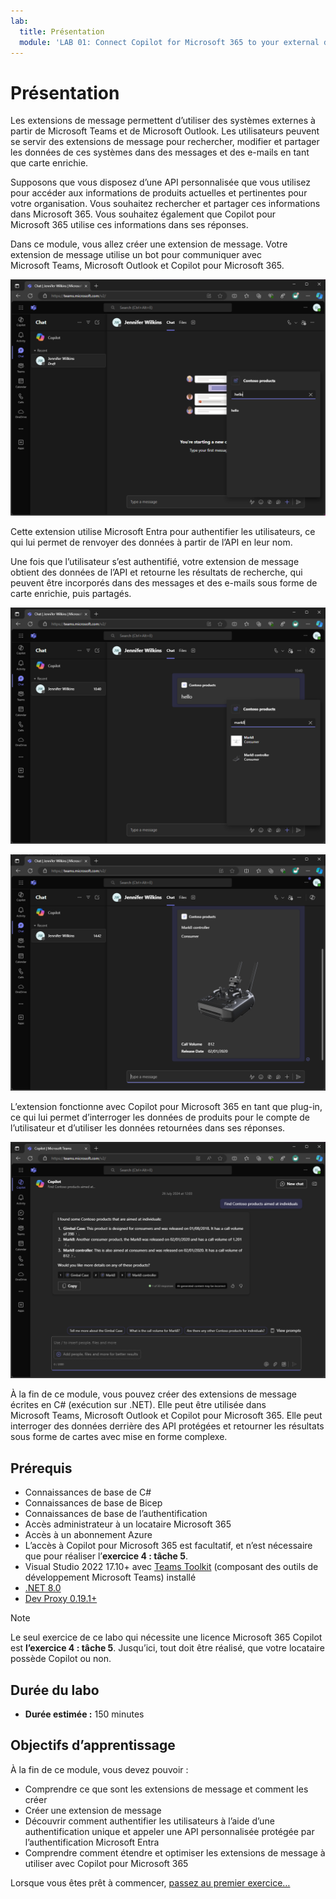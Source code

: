 ```yaml
---
lab:
  title: Présentation
  module: 'LAB 01: Connect Copilot for Microsoft 365 to your external data in real-time with message extension plugins built with .NET and Visual Studio'
---
```


# Présentation

Les extensions de message permettent d’utiliser des systèmes externes à partir de Microsoft Teams et de Microsoft Outlook. Les utilisateurs peuvent se servir des extensions de message pour rechercher, modifier et partager les données de ces systèmes dans des messages et des e-mails en tant que carte enrichie.

Supposons que vous disposez d’une API personnalisée que vous utilisez pour accéder aux informations de produits actuelles et pertinentes pour votre organisation. Vous souhaitez rechercher et partager ces informations dans Microsoft 365. Vous souhaitez également que Copilot pour Microsoft 365 utilise ces informations dans ses réponses.

Dans ce module, vous allez créer une extension de message. Votre extension de message utilise un bot pour communiquer avec Microsoft Teams, Microsoft Outlook et Copilot pour Microsoft 365.

![Capture d’écran des résultats de la recherche retournés par une extension de message basée sur une recherche dans Microsoft Teams.](../media/1-search-results.png)

Cette extension utilise Microsoft Entra pour authentifier les utilisateurs, ce qui lui permet de renvoyer des données à partir de l’API en leur nom.

Une fois que l’utilisateur s’est authentifié, votre extension de message obtient des données de l’API et retourne les résultats de recherche, qui peuvent être incorporés dans des messages et des e-mails sous forme de carte enrichie, puis partagés.

![Capture d’écran des résultats de recherche qui utilisent des données d’une API externe dans Microsoft Teams.](../media/3-search-results-api.png)

![Capture d’écran du résultat de recherche incorporé dans un message dans Microsoft Teams.](../media/4-adaptive-card.png)

L’extension fonctionne avec Copilot pour Microsoft 365 en tant que plug-in, ce qui lui permet d’interroger les données de produits pour le compte de l’utilisateur et d’utiliser les données retournées dans ses réponses.

![Capture d’écran d’une réponse dans Copilot pour Microsoft 365 qui contient des informations retournées par le plug-in d’extension de message. Une carte adaptative s’affiche avec des informations sur le produit.](../media/5-copilot-answer.png)

À la fin de ce module, vous pouvez créer des extensions de message écrites en C# (exécution sur .NET). Elle peut être utilisée dans Microsoft Teams, Microsoft Outlook et Copilot pour Microsoft 365. Elle peut interroger des données derrière des API protégées et retourner les résultats sous forme de cartes avec mise en forme complexe.

## Prérequis

- Connaissances de base de C#
- Connaissances de base de Bicep
- Connaissances de base de l’authentification
- Accès administrateur à un locataire Microsoft 365
- Accès à un abonnement Azure
- L’accès à Copilot pour Microsoft 365 est facultatif, et n’est nécessaire que pour réaliser l’**exercice 4 : tâche 5**.
- Visual Studio 2022 17.10+ avec [Teams Toolkit](/microsoftteams/platform/toolkit/toolkit-v4/teams-toolkit-fundamentals-vs) (composant des outils de développement Microsoft Teams) installé
- [.NET 8.0](https://dotnet.microsoft.com/download/dotnet/8.0)
- [Dev Proxy 0.19.1+](https://aka.ms/devproxy)

> [!NOTE]
> Le seul exercice de ce labo qui nécessite une licence Microsoft 365 Copilot est **l’exercice 4 : tâche 5**. Jusqu’ici, tout doit être réalisé, que votre locataire possède Copilot ou non.

## Durée du labo

  - **Durée estimée :** 150 minutes

## Objectifs d’apprentissage

À la fin de ce module, vous devez pouvoir :

- Comprendre ce que sont les extensions de message et comment les créer
- Créer une extension de message
- Découvrir comment authentifier les utilisateurs à l’aide d’une authentification unique et appeler une API personnalisée protégée par l’authentification Microsoft Entra
- Comprendre comment étendre et optimiser les extensions de message à utiliser avec Copilot pour Microsoft 365

Lorsque vous êtes prêt à commencer, [passez au premier exercice…](./2-exercise-create-a-message-extension.md)
